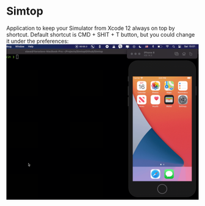 # Simtop
Application to keep your Simulator from Xcode 12 always on top by shortcut. Default shortcut is CMD + SHIT + T button, but you could change it under the preferences:
![Demo example](./Files/demo.gif)

